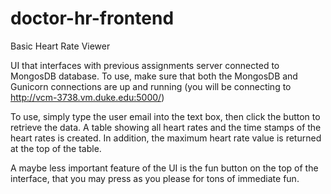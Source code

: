 # doctor-hr-frontend
Basic Heart Rate Viewer

UI that interfaces with previous assignments server connected to MongosDB database. To use, make sure that both the MongosDB and Gunicorn connections are up and running (you will be connecting to http://vcm-3738.vm.duke.edu:5000/)

To use, simply type the user email into the text box, then click the button to retrieve the data. A table showing all heart rates and the time stamps of the heart rates is created. In addition, the maximum heart rate value is returned at the top of the table.

A maybe less important feature of the UI is the fun button on the top of the interface, that you may press as you please for tons of immediate fun.
